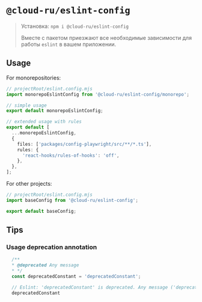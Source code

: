 # `@cloud-ru/eslint-config`

> Установка: `npm i @cloud-ru/eslint-config`
>
> Вместе с пакетом приезжают все необходимые зависимости для работы `eslint` в вашем приложении.

## Usage
For monorepositories:
```ts
// projectRoot/eslint.config.mjs
import monorepoEslintConfig from '@cloud-ru/eslint-config/monorepo';

// simple usage
export default monorepoEslintConfig;

// extended usage with rules
export default [
  ...monorepoEslintConfig,
  {
    files: ['packages/config-playwright/src/**/*.ts'],
    rules: {
      'react-hooks/rules-of-hooks': 'off',
    },
  },
];

```

For other projects:
```ts
// projectRoot/eslint.config.mjs
import baseConfig from '@cloud-ru/eslint-config';

export default baseConfig;
```

## Tips
### Usage deprecation annotation

```ts
  /**
  * @deprecated Any message
  * */
  const deprecatedConstant = 'deprecatedConstant';

  // Eslint: 'deprecatedConstant' is deprecated. Any message ('deprecation/deprecation')
  deprecatedConstant
```

